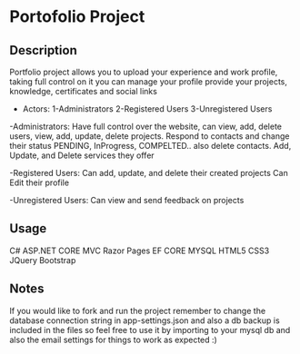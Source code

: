 # Portofolio Project

## Description

Portfolio project allows you to upload your experience and work profile, 
taking full control on it you can manage your profile provide your projects, 
knowledge, certificates and social links

- Actors:
1-Administrators
2-Registered Users
3-Unregistered Users

-Administrators:
Have full control over the website, can view, add, delete users, view, add, update, delete projects.
Respond to contacts and change their status PENDING, InProgress, COMPELTED.. also delete contacts.
Add, Update, and Delete services they offer

-Registered Users:
Can add, update, and delete their created projects 
Can Edit their profile

-Unregistered Users:
Can view and send feedback on projects 


## Usage
C# ASP.NET CORE MVC Razor Pages EF CORE MYSQL
HTML5 CSS3 JQuery Bootstrap 

## Notes
If you would like to fork and run the project remember to change the database connection string in app-settings.json
and also a db backup is included in the files so feel free to use it by importing to your mysql db
and also the email settings for things to work as expected :)
